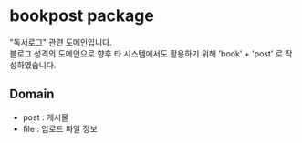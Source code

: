 # bookpost package
"독서로그" 관련 도메인입니다.  
블로그 성격의 도메인으로 향후 타 시스템에서도 활용하기 위해 'book' + 'post' 로 작성하였습니다.

## Domain
- post : 게시물
- file : 업로드 파일 정보